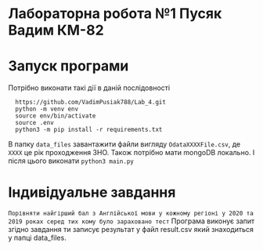 # Лабораторна робота №1 Пусяк Вадим КМ-82

# Запуск програми
Потрібно виконати такі дії в даній послідовності
```shell
  https://github.com/VadimPusiak788/Lab_4.git
  python -m venv env
  source env/bin/activate
  source .env
  python3 -m pip install -r requirements.txt
```
В папку `data_files` завантажити файли вигляду `OdataXXXXFile.csv`, де `XXXX` це рік проходження ЗНО. Також потрібно мати mongoDB локально.
І після цього виконати 
`python3 main.py`

# Індивідуальне завдання 
`Порівняти найгірший бал з Англійської мови у кожному регіоні у 2020 та 2019 роках серед тих кому було зараховано тест`
Програма виконує запит згідно завдання ти записує результат у файл result.csv який знаходиться у папці data_files.
